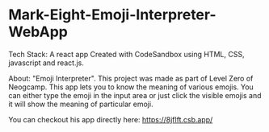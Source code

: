 # Mark-Eight-Emoji-Interpreter-WebApp

Tech Stack: A react app Created with CodeSandbox using HTML, CSS, javascript and react.js.

About: 
"Emoji Interpreter". This project was made as part of Level Zero of Neogcamp.
This app lets you to know the meaning of various emojis.
You can either type the emoji in the input area or just click the visible emojis and it will show the meaning of particular emoji.

You can checkout his app directly here: https://8jflft.csb.app/
